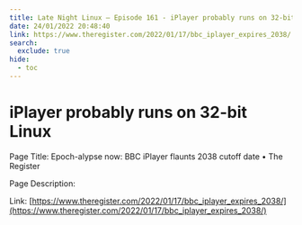 ```yaml
---
title: Late Night Linux – Episode 161 - iPlayer probably runs on 32-bit Linux
date: 24/01/2022 20:48:40
link: https://www.theregister.com/2022/01/17/bbc_iplayer_expires_2038/
search:
  exclude: true
hide:
  - toc
---
```


# iPlayer probably runs on 32-bit Linux

Page Title: Epoch-alypse now: BBC iPlayer flaunts 2038 cutoff date • The Register

Page Description:  

Link: [https://www.theregister.com/2022/01/17/bbc_iplayer_expires_2038/](https://www.theregister.com/2022/01/17/bbc_iplayer_expires_2038/)